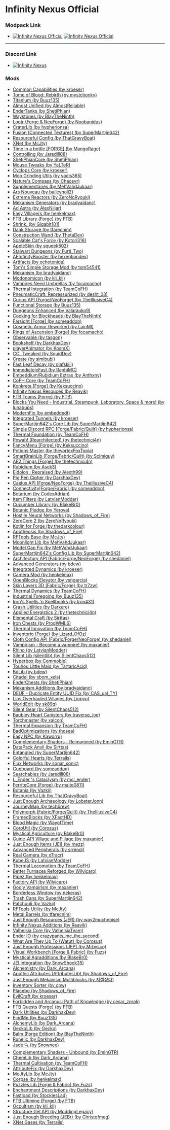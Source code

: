 Infinity Nexus Official
======

### Modpack Link

+ [![ Infinity Nexus Official ](https://cf.way2muchnoise.eu/full_907090_Downloads.svg "Clique para ser redirecionado")](https://www.curseforge.com/minecraft/modpacks/infinity-nexus-official) [![ Infinity Nexus Official ](https://cf.way2muchnoise.eu/versions/Version_907090_all.svg "Clique para ser redirecionado")](https://www.curseforge.com/minecraft/modpacks/infinity-nexus-official)

-----

### Discord Link

+ [![ Infinity Nexus ](https://dcbadge.vercel.app/api/server/QKfaCjPdzc "Clique para entrar")](https://discord.gg/QKfaCjPdzc) 



### Mods
<ul>
<li><a href="https://www.curseforge.com/minecraft/mc-mods/common-capabilities">Common Capabilities (by kroeser)</a></li>
<li><a href="https://www.curseforge.com/minecraft/mc-mods/tome-of-blood-rebirth">Tome of Blood: Rebirth (by mystchonky)</a></li>
<li><a href="https://www.curseforge.com/minecraft/mc-mods/titanium">Titanium (by Buuz135)</a></li>
<li><a href="https://www.curseforge.com/minecraft/mc-mods/almost-unified">Almost Unified (by AlmostReliable)</a></li>
<li><a href="https://www.curseforge.com/minecraft/mc-mods/endertanks">EnderTanks (by ShetiPhian)</a></li>
<li><a href="https://www.curseforge.com/minecraft/mc-mods/waystones">Waystones (by BlayTheNinth)</a></li>
<li><a href="https://www.curseforge.com/minecraft/mc-mods/lootr">Lootr (Forge & NeoForge) (by Noobanidus)</a></li>
<li><a href="https://www.curseforge.com/minecraft/mc-mods/craterlib">CraterLib (by hypherionsa)</a></li>
<li><a href="https://www.curseforge.com/minecraft/mc-mods/fusion-connected-textures">Fusion (Connected Textures) (by SuperMartijn642)</a></li>
<li><a href="https://www.curseforge.com/minecraft/mc-mods/resourceful-config">Resourceful Config (by ThatGravyBoat)</a></li>
<li><a href="https://www.curseforge.com/minecraft/mc-mods/xnet">XNet (by McJty)</a></li>
<li><a href="https://www.curseforge.com/minecraft/mc-mods/time-in-a-bottle-forge">Time in a bottle [FORGE] (by MangoRage)</a></li>
<li><a href="https://www.curseforge.com/minecraft/mc-mods/controlling">Controlling (by Jaredlll08)</a></li>
<li><a href="https://www.curseforge.com/minecraft/mc-mods/shetiphiancore">ShetiPhianCore (by ShetiPhian)</a></li>
<li><a href="https://www.curseforge.com/minecraft/mc-mods/mouse-tweaks">Mouse Tweaks (by YaLTeR)</a></li>
<li><a href="https://www.curseforge.com/minecraft/mc-mods/cyclops-core">Cyclops Core (by kroeser)</a></li>
<li><a href="https://www.curseforge.com/minecraft/mc-mods/mob-grinding-utils">Mob Grinding Utils (by vadis365)</a></li>
<li><a href="https://www.curseforge.com/minecraft/mc-mods/natures-compass">Nature's Compass (by Chaosyr)</a></li>
<li><a href="https://www.curseforge.com/minecraft/mc-mods/supplementaries">Supplementaries (by MehVahdJukaar)</a></li>
<li><a href="https://www.curseforge.com/minecraft/mc-mods/ars-nouveau">Ars Nouveau (by baileyholl2)</a></li>
<li><a href="https://www.curseforge.com/minecraft/mc-mods/extreme-reactors">Extreme Reactors (by ZeroNoRyouki)</a></li>
<li><a href="https://www.curseforge.com/minecraft/mc-mods/mekanism-generators">Mekanism Generators (by bradyaidanc)</a></li>
<li><a href="https://www.curseforge.com/minecraft/mc-mods/ad-astra">Ad Astra (by AlexNijjar)</a></li>
<li><a href="https://www.curseforge.com/minecraft/mc-mods/easy-villagers">Easy Villagers (by henkelmax)</a></li>
<li><a href="https://www.curseforge.com/minecraft/mc-mods/ftb-library-forge">FTB Library (Forge) (by FTB)</a></li>
<li><a href="https://www.curseforge.com/minecraft/mc-mods/shrink_">Shrink. (by Gigabit101)</a></li>
<li><a href="https://www.curseforge.com/minecraft/mc-mods/dank-storage">Dank Storage (by tfarecnim)</a></li>
<li><a href="https://www.curseforge.com/minecraft/mc-mods/construction-wand">Construction Wand (by ThetaDev)</a></li>
<li><a href="https://www.curseforge.com/minecraft/mc-mods/scalable-cats-force">Scalable Cat's Force (by Kotori316)</a></li>
<li><a href="https://www.curseforge.com/minecraft/mc-mods/appleskin">AppleSkin (by squeek502)</a></li>
<li><a href="https://www.curseforge.com/minecraft/mc-mods/stalwart-dungeons">Stalwart Dungeons (by Furti_Two)</a></li>
<li><a href="https://www.curseforge.com/minecraft/mc-mods/aeinfinitybooster">AEInfinityBooster (by hexeptiondev)</a></li>
<li><a href="https://www.curseforge.com/minecraft/mc-mods/artifacts">Artifacts (by ochotonida)</a></li>
<li><a href="https://www.curseforge.com/minecraft/mc-mods/toms-storage">Tom's Simple Storage Mod (by tom54541)</a></li>
<li><a href="https://www.curseforge.com/minecraft/mc-mods/mekanism">Mekanism (by bradyaidanc)</a></li>
<li><a href="https://www.curseforge.com/minecraft/mc-mods/modonomicon">Modonomicon (by kli_kli)</a></li>
<li><a href="https://www.curseforge.com/minecraft/mc-mods/vampires-need-umbrellas">Vampires Need Umbrellas (by focamacho)</a></li>
<li><a href="https://www.curseforge.com/minecraft/mc-mods/thermal-integration">Thermal Integration (by TeamCoFH)</a></li>
<li><a href="https://www.curseforge.com/minecraft/mc-mods/pneumaticcraft-repressurized">PneumaticCraft: Repressurized (by desht_08)</a></li>
<li><a href="https://www.curseforge.com/minecraft/mc-mods/curios">Curios API (Forge/NeoForge) (by TheIllusiveC4)</a></li>
<li><a href="https://www.curseforge.com/minecraft/mc-mods/functional-storage">Functional Storage (by Buuz135)</a></li>
<li><a href="https://www.curseforge.com/minecraft/mc-mods/dungeonsenhanced">Dungeons Enhanced (by Valarauko9)</a></li>
<li><a href="https://www.curseforge.com/minecraft/mc-mods/cooking-for-blockheads">Cooking for Blockheads (by BlayTheNinth)</a></li>
<li><a href="https://www.curseforge.com/minecraft/mc-mods/farsight">Farsight [Forge] (by someaddon)</a></li>
<li><a href="https://www.curseforge.com/minecraft/mc-mods/cosmetic-armor-reworked">Cosmetic Armor Reworked (by LainMI)</a></li>
<li><a href="https://www.curseforge.com/minecraft/mc-mods/rings-of-ascension">Rings of Ascension (Forge) (by focamacho)</a></li>
<li><a href="https://www.curseforge.com/minecraft/mc-mods/observable">Observable (by tasgon)</a></li>
<li><a href="https://www.curseforge.com/minecraft/mc-mods/bookshelf">Bookshelf (by DarkhaxDev)</a></li>
<li><a href="https://www.curseforge.com/minecraft/mc-mods/playeranimator">playerAnimator (by KosmX)</a></li>
<li><a href="https://www.curseforge.com/minecraft/mc-mods/cc-tweaked">CC: Tweaked (by SquidDev)</a></li>
<li><a href="https://www.curseforge.com/minecraft/mc-mods/create">Create (by simibubi)</a></li>
<li><a href="https://www.curseforge.com/minecraft/mc-mods/fast-leaf-decay">Fast Leaf Decay (by olafskiii)</a></li>
<li><a href="https://www.curseforge.com/minecraft/mc-mods/immediatelyfast">ImmediatelyFast (by RaphiMC)</a></li>
<li><a href="https://www.curseforge.com/minecraft/mc-mods/magnesium-extras">Embeddium/Rubidium Extras (by Anthxny)</a></li>
<li><a href="https://www.curseforge.com/minecraft/mc-mods/cofh-core">CoFH Core (by TeamCoFH)</a></li>
<li><a href="https://www.curseforge.com/minecraft/mc-mods/konkrete">Konkrete [Forge] (by Keksuccino)</a></li>
<li><a href="https://www.curseforge.com/minecraft/mc-mods/infinity-nexus">Infinity Nexus Resouces (by Reavik)</a></li>
<li><a href="https://www.curseforge.com/minecraft/mc-mods/ftb-teams-forge">FTB Teams (Forge) (by FTB)</a></li>
<li><a href="https://www.curseforge.com/minecraft/mc-mods/blocks-you-need">Blocks You Need - Industrial, Steampunk, Laboratory, Space & more! (by lunabups)</a></li>
<li><a href="https://www.curseforge.com/minecraft/mc-mods/modernfix">ModernFix (by embeddedt)</a></li>
<li><a href="https://www.curseforge.com/minecraft/mc-mods/integrated-tunnels">Integrated Tunnels (by kroeser)</a></li>
<li><a href="https://www.curseforge.com/minecraft/mc-mods/supermartijn642s-core-lib">SuperMartijn642's Core Lib (by SuperMartijn642)</a></li>
<li><a href="https://www.curseforge.com/minecraft/mc-mods/simple-discord-rpc">Simple Discord RPC [Forge/Fabric/Quilt] (by hypherionsa)</a></li>
<li><a href="https://www.curseforge.com/minecraft/mc-mods/thermal-foundation">Thermal Foundation (by TeamCoFH)</a></li>
<li><a href="https://www.curseforge.com/minecraft/mc-mods/powah-rearchitected">Powah! (Rearchitected) (by thetechnici4n)</a></li>
<li><a href="https://www.curseforge.com/minecraft/mc-mods/fancymenu">FancyMenu [Forge] (by Keksuccino)</a></li>
<li><a href="https://www.curseforge.com/minecraft/mc-mods/potionsmaster">Potions Master (by thevortexFoxTopia)</a></li>
<li><a href="https://www.curseforge.com/minecraft/mc-mods/smartbrainlib">SmartBrainLib (Forge/Fabric/Quilt) (by Scimiguy)</a></li>
<li><a href="https://www.curseforge.com/minecraft/mc-mods/ae2-things-forge">AE2 Things [Forge] (by thetechnici4n)</a></li>
<li><a href="https://www.curseforge.com/minecraft/mc-mods/rubidium">Rubidium (by Asek3)</a></li>
<li><a href="https://www.curseforge.com/minecraft/mc-mods/eidolon-repraised">Eidolon : Repraised (by Alexth99)</a></li>
<li><a href="https://www.curseforge.com/minecraft/mc-mods/pig-pen-cipher">Pig Pen Cipher (by DarkhaxDev)</a></li>
<li><a href="https://www.curseforge.com/minecraft/mc-mods/caelus">Caelus API (Forge/NeoForge) (by TheIllusiveC4)</a></li>
<li><a href="https://www.curseforge.com/minecraft/mc-mods/connectivity">Connectivity[Forge/Fabric] (by someaddon)</a></li>
<li><a href="https://www.curseforge.com/minecraft/mc-mods/botarium">Botarium (by CodexAdrian)</a></li>
<li><a href="https://www.curseforge.com/minecraft/mc-mods/item-filters">Item Filters (by LatvianModder)</a></li>
<li><a href="https://www.curseforge.com/minecraft/mc-mods/cucumber">Cucumber Library (by BlakeBr0)</a></li>
<li><a href="https://www.curseforge.com/minecraft/mc-mods/botanic-pledge">Botanic Pledge (by Yerova)</a></li>
<li><a href="https://www.curseforge.com/minecraft/mc-mods/hostile-neural-networks">Hostile Neural Networks (by Shadows_of_Fire)</a></li>
<li><a href="https://www.curseforge.com/minecraft/mc-mods/zerocore">ZeroCore 2 (by ZeroNoRyouki)</a></li>
<li><a href="https://www.curseforge.com/minecraft/mc-mods/kotlin-for-forge">Kotlin for Forge (by thedarkcolour)</a></li>
<li><a href="https://www.curseforge.com/minecraft/mc-mods/apotheosis">Apotheosis (by Shadows_of_Fire)</a></li>
<li><a href="https://www.curseforge.com/minecraft/mc-mods/rftools-base">RFTools Base (by McJty)</a></li>
<li><a href="https://www.curseforge.com/minecraft/mc-mods/selene">Moonlight Lib (by MehVahdJukaar)</a></li>
<li><a href="https://www.curseforge.com/minecraft/mc-mods/model-gap-fix">Model Gap Fix (by MehVahdJukaar)</a></li>
<li><a href="https://www.curseforge.com/minecraft/mc-mods/supermartijn642s-config-lib">SuperMartijn642's Config Lib (by SuperMartijn642)</a></li>
<li><a href="https://www.curseforge.com/minecraft/mc-mods/architectury-api">Architectury API (Fabric/Forge/NeoForge) (by shedaniel)</a></li>
<li><a href="https://www.curseforge.com/minecraft/mc-mods/advanced-generators">Advanced Generators (by bdew)</a></li>
<li><a href="https://www.curseforge.com/minecraft/mc-mods/integrated-dynamics">Integrated Dynamics (by kroeser)</a></li>
<li><a href="https://www.curseforge.com/minecraft/mc-mods/camera-mod">Camera Mod (by henkelmax)</a></li>
<li><a href="https://www.curseforge.com/minecraft/mc-mods/openblocks-elevator">OpenBlocks Elevator (by vsngarcia)</a></li>
<li><a href="https://www.curseforge.com/minecraft/mc-mods/skin-layers-3d">Skin Layers 3D (Fabric/Forge) (by tr7zw)</a></li>
<li><a href="https://www.curseforge.com/minecraft/mc-mods/thermal-dynamics">Thermal Dynamics (by TeamCoFH)</a></li>
<li><a href="https://www.curseforge.com/minecraft/mc-mods/industrial-foregoing">Industrial Foregoing (by Buuz135)</a></li>
<li><a href="https://www.curseforge.com/minecraft/mc-mods/irons-spells-n-spellbooks">Iron's Spells 'n Spellbooks (by Iron431)</a></li>
<li><a href="https://www.curseforge.com/minecraft/mc-mods/crash-utilities">Crash Utilities (by Darkere)</a></li>
<li><a href="https://www.curseforge.com/minecraft/mc-mods/applied-energistics-2">Applied Energistics 2 (by thetechnici4n)</a></li>
<li><a href="https://www.curseforge.com/minecraft/mc-mods/elemental-craft">Elemental Craft (by Sirttas)</a></li>
<li><a href="https://www.curseforge.com/minecraft/mc-mods/iron-chests">Iron Chests (by ProgWML6)</a></li>
<li><a href="https://www.curseforge.com/minecraft/mc-mods/thermal-innovation">Thermal Innovation (by TeamCoFH)</a></li>
<li><a href="https://www.curseforge.com/minecraft/mc-mods/inventorio-forge">Inventorio (Forge) (by Lizard_OfOz)</a></li>
<li><a href="https://www.curseforge.com/minecraft/mc-mods/cloth-config">Cloth Config API (Fabric/Forge/NeoForge) (by shedaniel)</a></li>
<li><a href="https://www.curseforge.com/minecraft/mc-mods/vampirism-become-a-vampire">Vampirism - Become a vampire! (by maxanier)</a></li>
<li><a href="https://www.curseforge.com/minecraft/mc-mods/rhino">Rhino (by LatvianModder)</a></li>
<li><a href="https://www.curseforge.com/minecraft/mc-mods/silent-lib">Silent Lib (silentlib) (by SilentChaos512)</a></li>
<li><a href="https://www.curseforge.com/minecraft/mc-mods/hyperbox">Hyperbox (by Commoble)</a></li>
<li><a href="https://www.curseforge.com/minecraft/mc-mods/touhou-little-maid">Touhou Little Maid (by TartaricAcid)</a></li>
<li><a href="https://www.curseforge.com/minecraft/mc-mods/bdlib">BdLib (by bdew)</a></li>
<li><a href="https://www.curseforge.com/minecraft/mc-mods/citadel">Citadel (by sbom_xela)</a></li>
<li><a href="https://www.curseforge.com/minecraft/mc-mods/enderchests">EnderChests (by ShetiPhian)</a></li>
<li><a href="https://www.curseforge.com/minecraft/mc-mods/mekanism-additions">Mekanism Additions (by bradyaidanc)</a></li>
<li><a href="https://www.curseforge.com/minecraft/mc-mods/deuf-duplicate-entity-uuid-fix">DEUF - Duplicate Entity UUID Fix (by CAS_ual_TY)</a></li>
<li><a href="https://www.curseforge.com/minecraft/mc-mods/lios-overhauled-villages">Lios Overhauled Villages (by Liopyu)</a></li>
<li><a href="https://www.curseforge.com/minecraft/mc-mods/worldedit">WorldEdit (by sk89q)</a></li>
<li><a href="https://www.curseforge.com/minecraft/mc-mods/silent-gear">Silent Gear (by SilentChaos512)</a></li>
<li><a href="https://www.curseforge.com/minecraft/mc-mods/baubley-heart-canisters">Baubley Heart Canisters (by traverse_joe)</a></li>
<li><a href="https://www.curseforge.com/minecraft/mc-mods/torchmaster">Torchmaster (by xalcon)</a></li>
<li><a href="https://www.curseforge.com/minecraft/mc-mods/thermal-expansion">Thermal Expansion (by TeamCoFH)</a></li>
<li><a href="https://www.curseforge.com/minecraft/mc-mods/badoptimizations">BadOptimizations (by thosea)</a></li>
<li><a href="https://www.curseforge.com/minecraft/mc-mods/easy-npc">Easy NPC (by Kaworru)</a></li>
<li><a href="https://www.curseforge.com/minecraft/shaders/complementary-reimagined">Complementary Shaders - Reimagined (by EminGTR)</a></li>
<li><a href="https://www.curseforge.com/minecraft/mc-mods/datapack-anvil">DataPack Anvil (by Sirttas)</a></li>
<li><a href="https://www.curseforge.com/minecraft/mc-mods/entangled">Entangled (by SuperMartijn642)</a></li>
<li><a href="https://www.curseforge.com/minecraft/mc-mods/colorful-hearts">Colorful Hearts (by Terrails)</a></li>
<li><a href="https://www.curseforge.com/minecraft/mc-mods/flux-networks">Flux Networks (by sonar_sonic)</a></li>
<li><a href="https://www.curseforge.com/minecraft/mc-mods/cupboard">Cupboard (by someaddon)</a></li>
<li><a href="https://www.curseforge.com/minecraft/mc-mods/searchables">Searchables (by Jaredlll08)</a></li>
<li><a href="https://www.curseforge.com/minecraft/mc-mods/l_ender-s-cataclysm">L_Ender 's Cataclysm (by mcl_ender)</a></li>
<li><a href="https://www.curseforge.com/minecraft/mc-mods/ferritecore">FerriteCore (Forge) (by malte0811)</a></li>
<li><a href="https://www.curseforge.com/minecraft/mc-mods/botania">Botania (by Vazkii)</a></li>
<li><a href="https://www.curseforge.com/minecraft/mc-mods/resourceful-lib">Resourceful Lib (by ThatGravyBoat)</a></li>
<li><a href="https://www.curseforge.com/minecraft/mc-mods/just-enough-archaeology">Just Enough Archaeology (by LobsterJonn)</a></li>
<li><a href="https://www.curseforge.com/minecraft/mc-mods/journeymap">JourneyMap (by techbrew)</a></li>
<li><a href="https://www.curseforge.com/minecraft/mc-mods/polymorph">Polymorph (Fabric/Forge/Quilt) (by TheIllusiveC4)</a></li>
<li><a href="https://www.curseforge.com/minecraft/mc-mods/framedblocks">FramedBlocks (by XFactHD)</a></li>
<li><a href="https://www.curseforge.com/minecraft/mc-mods/blood-magic">Blood Magic  (by WayofTime)</a></li>
<li><a href="https://www.curseforge.com/minecraft/mc-mods/coroutil">CoroUtil (by Corosus)</a></li>
<li><a href="https://www.curseforge.com/minecraft/mc-mods/mystical-agriculture">Mystical Agriculture (by BlakeBr0)</a></li>
<li><a href="https://www.curseforge.com/minecraft/mc-mods/guide-api-village-and-pillage">Guide-API Village and Pillage (by maxanier)</a></li>
<li><a href="https://www.curseforge.com/minecraft/mc-mods/jei">Just Enough Items (JEI) (by mezz)</a></li>
<li><a href="https://www.curseforge.com/minecraft/mc-mods/advanced-peripherals">Advanced Peripherals (by srrendi)</a></li>
<li><a href="https://www.curseforge.com/minecraft/mc-mods/real-camera">Real Camera (by xTracr)</a></li>
<li><a href="https://www.curseforge.com/minecraft/mc-mods/kubejs">KubeJS (by LatvianModder)</a></li>
<li><a href="https://www.curseforge.com/minecraft/mc-mods/thermal-locomotion">Thermal Locomotion (by TeamCoFH)</a></li>
<li><a href="https://www.curseforge.com/minecraft/mc-mods/better-furnaces-reforged">Better Furnaces Reforged (by Wilyicaro)</a></li>
<li><a href="https://www.curseforge.com/minecraft/mc-mods/pipez">Pipez (by henkelmax)</a></li>
<li><a href="https://www.curseforge.com/minecraft/mc-mods/factory-api">Factory API (by Wilyicaro)</a></li>
<li><a href="https://www.curseforge.com/minecraft/mc-mods/godly-vampirism">Godly Vampirism (by maxanier)</a></li>
<li><a href="https://www.curseforge.com/minecraft/mc-mods/borderless">Borderless Window (by nekeras)</a></li>
<li><a href="https://www.curseforge.com/minecraft/mc-mods/trash-cans">Trash Cans (by SuperMartijn642)</a></li>
<li><a href="https://www.curseforge.com/minecraft/mc-mods/patchouli">Patchouli (by Vazkii)</a></li>
<li><a href="https://www.curseforge.com/minecraft/mc-mods/rftools-utility">RFTools Utility (by McJty)</a></li>
<li><a href="https://www.curseforge.com/minecraft/mc-mods/metal-barrels">Metal Barrels (by tfarecnim)</a></li>
<li><a href="https://www.curseforge.com/minecraft/mc-mods/just-enough-resources-jer">Just Enough Resources (JER) (by way2muchnoise)</a></li>
<li><a href="https://www.curseforge.com/minecraft/mc-mods/infinity-nexus-mod">Infinity Nexus Additions (by Reavik)</a></li>
<li><a href="https://www.curseforge.com/minecraft/mc-mods/valhelsia-core">Valhelsia Core (by ValhelsiaTeam)</a></li>
<li><a href="https://www.curseforge.com/minecraft/mc-mods/ender-io">Ender IO (by crazypants_mc_the_second)</a></li>
<li><a href="https://www.curseforge.com/minecraft/mc-mods/what-are-they-up-to">What Are They Up To (Watut) (by Corosus)</a></li>
<li><a href="https://www.curseforge.com/minecraft/mc-mods/just-enough-professions-jep">Just Enough Professions (JEP) (by Mrbysco)</a></li>
<li><a href="https://www.curseforge.com/minecraft/mc-mods/visual-workbench">Visual Workbench [Forge & Fabric] (by Fuzs)</a></li>
<li><a href="https://www.curseforge.com/minecraft/mc-mods/mystical-agradditions">Mystical Agradditions (by BlakeBr0)</a></li>
<li><a href="https://www.curseforge.com/minecraft/mc-mods/jei-integration">JEI Integration (by SnowShock35)</a></li>
<li><a href="https://www.curseforge.com/minecraft/mc-mods/alchemistry">Alchemistry (by Dark_Arcana)</a></li>
<li><a href="https://www.curseforge.com/minecraft/mc-mods/apothic-attributes">Apothic Attributes (AttributesLib) (by Shadows_of_Fire)</a></li>
<li><a href="https://www.curseforge.com/minecraft/mc-mods/just-enough-mekanism-multiblocks">Just Enough Mekanism Multiblocks (by 지젤쟝다)</a></li>
<li><a href="https://www.curseforge.com/minecraft/mc-mods/inventory-sorter">Inventory Sorter (by cpw)</a></li>
<li><a href="https://www.curseforge.com/minecraft/mc-mods/placebo">Placebo (by Shadows_of_Fire)</a></li>
<li><a href="https://www.curseforge.com/minecraft/mc-mods/evilcraft">EvilCraft (by kroeser)</a></li>
<li><a href="https://www.curseforge.com/minecraft/mc-mods/forbidden-arcanus">Forbidden and Arcanus: Path of Knowledge (by cesar_zorak)</a></li>
<li><a href="https://www.curseforge.com/minecraft/mc-mods/ftb-quests-forge">FTB Quests (Forge) (by FTB)</a></li>
<li><a href="https://www.curseforge.com/minecraft/mc-mods/dark-utilities">Dark Utilities (by DarkhaxDev)</a></li>
<li><a href="https://www.curseforge.com/minecraft/mc-mods/findme">FindMe (by Buuz135)</a></li>
<li><a href="https://www.curseforge.com/minecraft/mc-mods/alchemylib">AlchemyLib (by Dark_Arcana)</a></li>
<li><a href="https://www.curseforge.com/minecraft/mc-mods/geckolib">GeckoLib (by Gecko)</a></li>
<li><a href="https://www.curseforge.com/minecraft/mc-mods/balm">Balm (Forge Edition) (by BlayTheNinth)</a></li>
<li><a href="https://www.curseforge.com/minecraft/mc-mods/runelic">Runelic (by DarkhaxDev)</a></li>
<li><a href="https://www.curseforge.com/minecraft/mc-mods/jade">Jade 🔍 (by Snownee)</a></li>
<li><a href="https://www.curseforge.com/minecraft/shaders/complementary-unbound">Complementary Shaders - Unbound (by EminGTR)</a></li>
<li><a href="https://www.curseforge.com/minecraft/mc-mods/chemlib">ChemLib (by Dark_Arcana)</a></li>
<li><a href="https://www.curseforge.com/minecraft/mc-mods/thermal-cultivation">Thermal Cultivation (by TeamCoFH)</a></li>
<li><a href="https://www.curseforge.com/minecraft/mc-mods/attributefix">AttributeFix (by DarkhaxDev)</a></li>
<li><a href="https://www.curseforge.com/minecraft/mc-mods/mcjtylib">McJtyLib (by McJty)</a></li>
<li><a href="https://www.curseforge.com/minecraft/mc-mods/corpse">Corpse (by henkelmax)</a></li>
<li><a href="https://www.curseforge.com/minecraft/mc-mods/puzzles-lib">Puzzles Lib [Forge & Fabric] (by Fuzs)</a></li>
<li><a href="https://www.curseforge.com/minecraft/mc-mods/enchantment-descriptions">Enchantment Descriptions (by DarkhaxDev)</a></li>
<li><a href="https://www.curseforge.com/minecraft/mc-mods/fastload">Fastload (by StockiesLad)</a></li>
<li><a href="https://www.curseforge.com/minecraft/mc-mods/ftb-ultimine-forge">FTB Ultimine (Forge) (by FTB)</a></li>
<li><a href="https://www.curseforge.com/minecraft/mc-mods/occultism">Occultism (by kli_kli)</a></li>
<li><a href="https://www.curseforge.com/minecraft/mc-mods/structure-gel-api">Structure Gel API (by ModdingLegacy)</a></li>
<li><a href="https://www.curseforge.com/minecraft/mc-mods/justenoughbreeding">Just Enough Breeding (JEBr) (by Christofmeg)</a></li>
<li><a href="https://www.curseforge.com/minecraft/mc-mods/xnet-gases">XNet Gases (by Terrails)</a></li>
</ul>


